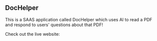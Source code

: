 ## DocHelper

This is a SAAS application called DocHelper which uses AI to read a PDF and respond to users' questions about that PDF!

Check out the live website: 